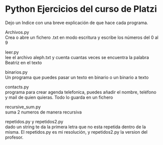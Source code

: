 # Python Ejercicios del curso de Platzi

<h>Dejo un Indice con una breve explicación de que hace cada programa.</h>

Archivos.py </br>
  Crea o abre un fichero .txt en modo escritura y escribe los números del 0 al 9
  
leer.py </br>
  lee el archivo aleph.txt y cuenta cuantas veces se encuentra la palabra Beatriz en el texto
  
binarios.py </br>
  Un programa que puedes pasar un texto en binario o un binario a texto
  
contacts.py </br>
  programa para crear agenda telefonica, puedes añadir el nombre, teléfono y mail de quien quieras. Todo lo guarda en un fichero
  
recursive_sum.py </br>
  suma 2 numeros de manera recursiva
  
repetidos.py y repetidos2.py </br>
  dado un string te da la primera letra que no esta repetida dentro de la misma. El repetidos.py es mi resolución, y repetidos2.py la 
  version del profesor.
  


